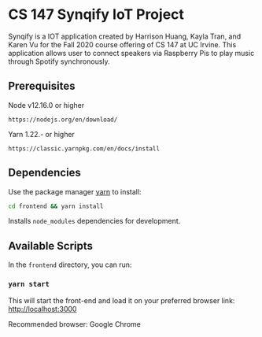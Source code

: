# CS 147 Synqify IoT Project
Synqify is a IOT application created by Harrison Huang, Kayla Tran, and Karen Vu for the Fall 2020 course offering of 
CS 147 at UC Irvine. This application allows user to connect speakers via Raspberry Pis to play music through Spotify
synchronously. 

## Prerequisites
Node v12.16.0 or higher
```
https://nodejs.org/en/download/
```
Yarn 1.22.- or higher
```
https://classic.yarnpkg.com/en/docs/install
```

## Dependencies

Use the package manager [yarn](https://yarnpkg.com/) to install:

```bash
cd frontend && yarn install
```

Installs `node_modules` dependencies for development.<br />

## Available Scripts

In the `frontend` directory, you can run:

### `yarn start`

This will start the front-end and load it on your preferred browser
link: [http://localhost:3000](http://localhost:3000)

Recommended browser: Google Chrome
